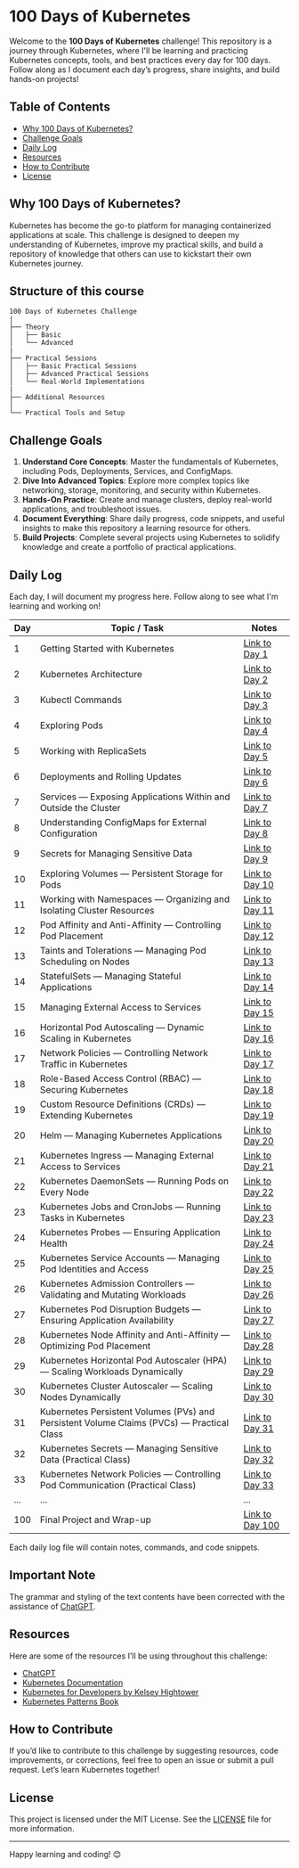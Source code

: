 # 100 Days of Kubernetes

Welcome to the **100 Days of Kubernetes** challenge! This repository is a journey through Kubernetes, where I'll be learning and practicing Kubernetes concepts, tools, and best practices every day for 100 days. Follow along as I document each day’s progress, share insights, and build hands-on projects!

## Table of Contents
- [Why 100 Days of Kubernetes?](#why-100-days-of-kubernetes)
- [Challenge Goals](#challenge-goals)
- [Daily Log](#daily-log)
- [Resources](#resources)
- [How to Contribute](#how-to-contribute)
- [License](#license)

## Why 100 Days of Kubernetes?

Kubernetes has become the go-to platform for managing containerized applications at scale. This challenge is designed to deepen my understanding of Kubernetes, improve my practical skills, and build a repository of knowledge that others can use to kickstart their own Kubernetes journey.

## Structure of this course

```
100 Days of Kubernetes Challenge
|
├── Theory
│   ├── Basic
│   └── Advanced
|
├── Practical Sessions
│   ├── Basic Practical Sessions
│   ├── Advanced Practical Sessions
│   └── Real-World Implementations
|
├── Additional Resources
│
└── Practical Tools and Setup
```

## Challenge Goals

1. **Understand Core Concepts**: Master the fundamentals of Kubernetes, including Pods, Deployments, Services, and ConfigMaps.
2. **Dive Into Advanced Topics**: Explore more complex topics like networking, storage, monitoring, and security within Kubernetes.
3. **Hands-On Practice**: Create and manage clusters, deploy real-world applications, and troubleshoot issues.
4. **Document Everything**: Share daily progress, code snippets, and useful insights to make this repository a learning resource for others.
5. **Build Projects**: Complete several projects using Kubernetes to solidify knowledge and create a portfolio of practical applications.

## Daily Log

Each day, I will document my progress here. Follow along to see what I'm learning and working on!

| Day | Topic / Task | Notes |
| --- | ------------ | ----- |
| 1   | Getting Started with Kubernetes | [Link to Day 1](https://github.com/oneananda/100-Days-of-Kubernetes/blob/main/Day%2001-Getting%20Started%20with%20Kubernetes/day01.md) |
| 2   | Kubernetes Architecture | [Link to Day 2](https://github.com/oneananda/100-Days-of-Kubernetes/blob/main/Day%2002-Kubernetes%20Architecture/day02.md) |
| 3   | Kubectl Commands | [Link to Day 3](https://github.com/oneananda/100-Days-of-Kubernetes/blob/main/Day%2003-Kubectl%20Commands/day03.md) |
| 4   | Exploring Pods | [Link to Day 4](https://github.com/oneananda/100-Days-of-Kubernetes/blob/main/Day%2004-Exploring%20Pods/day04.md) |
| 5   | Working with ReplicaSets | [Link to Day 5](https://github.com/oneananda/100-Days-of-Kubernetes/blob/main/Day%2005-Working%20with%20ReplicaSets/day05.md) |
| 6   | Deployments and Rolling Updates | [Link to Day 6](https://github.com/oneananda/100-Days-of-Kubernetes/blob/main/Day%2006-Deployments%20and%20Rolling%20Updates/day06.md) |
| 7   | Services — Exposing Applications Within and Outside the Cluster | [Link to Day 7](https://github.com/oneananda/100-Days-of-Kubernetes/blob/main/Day%2007-Services%20in%20Kubernetes/day07.md) |
| 8   | Understanding ConfigMaps for External Configuration | [Link to Day 8](https://github.com/oneananda/100-Days-of-Kubernetes/blob/main/Day%2008-Understanding%20ConfigMaps/day08.md) |
| 9   | Secrets for Managing Sensitive Data | [Link to Day 9](https://github.com/oneananda/100-Days-of-Kubernetes/blob/main/Day%2009-Secrets%20for%20Managing%20Sensitive%20Data/day09.md) |
| 10  | Exploring Volumes — Persistent Storage for Pods | [Link to Day 10](https://github.com/oneananda/100-Days-of-Kubernetes/blob/main/Day%20010-Volumes-Persistent%20Storage%20for%20Pods/day10.md) |
| 11  | Working with Namespaces — Organizing and Isolating Cluster Resources | [Link to Day 11](https://github.com/oneananda/100-Days-of-Kubernetes/blob/main/Day%20011-Working%20with%20Namespaces/day11.md) |
| 12  | Pod Affinity and Anti-Affinity — Controlling Pod Placement | [Link to Day 12](https://github.com/oneananda/100-Days-of-Kubernetes/blob/main/Day%20012-Pod%20Affinity%20and%20Anti-Affinity/day12.md) |
| 13  | Taints and Tolerations — Managing Pod Scheduling on Nodes | [Link to Day 13](https://github.com/oneananda/100-Days-of-Kubernetes/blob/main/Day%20013-Taints%20and%20Tolerations/day13.md) |
| 14  | StatefulSets — Managing Stateful Applications | [Link to Day 14](https://github.com/oneananda/100-Days-of-Kubernetes/blob/main/Day%20014-StatefulSets-Managing%20Stateful%20Applications/day14.md) |
| 15  | Managing External Access to Services | [Link to Day 15](https://github.com/oneananda/100-Days-of-Kubernetes/blob/main/Day%2015-Ingress-Managing%20External%20Access%20to%20Services/day15.md) |
| 16  | Horizontal Pod Autoscaling — Dynamic Scaling in Kubernetes | [Link to Day 16](https://github.com/oneananda/100-Days-of-Kubernetes/blob/main/Day%2016-Horizontal%20Pod%20Autoscaling/day16.md) |
| 17  | Network Policies — Controlling Network Traffic in Kubernetes | [Link to Day 17](https://github.com/oneananda/100-Days-of-Kubernetes/blob/main/Day%2017-Network%20Policies/day17.md) |
| 18  | Role-Based Access Control (RBAC) — Securing Kubernetes | [Link to Day 18](https://github.com/oneananda/100-Days-of-Kubernetes/blob/main/Day%2018-Role-Based%20Access%20Control%20(RBAC)/day18.md) |
| 19  | Custom Resource Definitions (CRDs) — Extending Kubernetes | [Link to Day 19](https://github.com/oneananda/100-Days-of-Kubernetes/blob/main/Day%2019-Custom%20Resource%20Definitions%20(CRDs)/day19.md) |
| 20  | Helm — Managing Kubernetes Applications | [Link to Day 20](https://github.com/oneananda/100-Days-of-Kubernetes/blob/main/Day%2020-Helm-Managing%20Kubernetes%20Applications/day20.md) |
| 21  | Kubernetes Ingress — Managing External Access to Services | [Link to Day 21](https://github.com/oneananda/100-Days-of-Kubernetes/blob/main/Day%2021-%20Kubernetes%20Ingress/day21.md) |
| 22  | Kubernetes DaemonSets — Running Pods on Every Node | [Link to Day 22](https://github.com/oneananda/100-Days-of-Kubernetes/blob/main/Day%2022-Kubernetes%20DaemonSets/day22.md) |
| 23  | Kubernetes Jobs and CronJobs — Running Tasks in Kubernetes | [Link to Day 23](https://github.com/oneananda/100-Days-of-Kubernetes/blob/main/Day%2023-Kubernetes%20Jobs%20and%20CronJobs/day23.md) |
| 24  | Kubernetes Probes — Ensuring Application Health | [Link to Day 24](https://github.com/oneananda/100-Days-of-Kubernetes/blob/main/Day%2024-Kubernetes%20Service%20Accounts/day24.md) |
| 25  | Kubernetes Service Accounts — Managing Pod Identities and Access | [Link to Day 25](https://github.com/oneananda/100-Days-of-Kubernetes/blob/main/Day%2025-Kubernetes%20Service%20Accounts/day25.md) |
| 26  | Kubernetes Admission Controllers — Validating and Mutating Workloads | [Link to Day 26](https://github.com/oneananda/100-Days-of-Kubernetes/blob/main/Day%2026-Kubernetes%20Admission%20Controllers/day26.md) |
| 27  | Kubernetes Pod Disruption Budgets — Ensuring Application Availability | [Link to Day 27](https://github.com/oneananda/100-Days-of-Kubernetes/blob/main/Day%2027-Kubernetes%20Pod%20Disruption%20Budgets/day27.md) |
| 28  | Kubernetes Node Affinity and Anti-Affinity — Optimizing Pod Placement | [Link to Day 28](https://github.com/oneananda/100-Days-of-Kubernetes/blob/main/Day%2028-Kubernetes%20Node%20Affinity%20and%20Anti-Affinity/day28.md) |
| 29  | Kubernetes Horizontal Pod Autoscaler (HPA) — Scaling Workloads Dynamically | [Link to Day 29](https://github.com/oneananda/100-Days-of-Kubernetes/blob/main/Day%2029-Kubernetes%20Horizontal%20Pod%20Autoscaler%20(HPA)/day29.md) |
| 30  | Kubernetes Cluster Autoscaler — Scaling Nodes Dynamically | [Link to Day 30](https://github.com/oneananda/100-Days-of-Kubernetes/blob/main/Day%2030-Kubernetes%20Cluster%20Autoscaler%20%E2%80%94%20Scaling%20Nodes%20Dynamically/day30.md) |
| 31  | Kubernetes Persistent Volumes (PVs) and Persistent Volume Claims (PVCs) — Practical Class | [Link to Day 31](https://github.com/oneananda/100-Days-of-Kubernetes/blob/main/Day%2031-Kubernetes%20Persistent%20Volumes%20(PVs)%20and%20Persistent%20Volume%20Claims%20(PVCs)%20%E2%80%94%20Practical%20Class/day31.md) |
| 32  | Kubernetes Secrets — Managing Sensitive Data (Practical Class) | [Link to Day 32](https://github.com/oneananda/100-Days-of-Kubernetes/blob/main/Day%2032-Kubernetes%20Secrets%20%E2%80%94%20Managing%20Sensitive%20Data%20(Practical%20Class)/day32.md) |
| 33  | Kubernetes Network Policies — Controlling Pod Communication (Practical Class) | [Link to Day 33](https://github.com/oneananda/100-Days-of-Kubernetes/blob/main/Day%2033-Kubernetes%20Network%20Policies%20%E2%80%94%20Controlling%20Pod%20Communication%20(Practical%20Class)/day33.md) |
| ... | ... | ... |
| 100 | Final Project and Wrap-up | [Link to Day 100](day100.md) |

Each daily log file will contain notes, commands, and code snippets.

## Important Note

The grammar and styling of the text contents have been corrected with the assistance of [ChatGPT](https://chatgpt.com/).

## Resources

Here are some of the resources I’ll be using throughout this challenge:

- [ChatGPT](https://chatgpt.com/)
- [Kubernetes Documentation](https://kubernetes.io/docs/)
- [Kubernetes for Developers by Kelsey Hightower](https://kubernetes.io/docs/tutorials/)
- [Kubernetes Patterns Book](https://www.oreilly.com/library/view/kubernetes-patterns/9781492050285/)

## How to Contribute

If you’d like to contribute to this challenge by suggesting resources, code improvements, or corrections, feel free to open an issue or submit a pull request. Let’s learn Kubernetes together!

## License

This project is licensed under the MIT License. See the [LICENSE](LICENSE) file for more information.

---

Happy learning and coding! 😊

